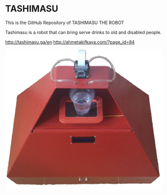 # TASHIMASU
This is the GitHub Repository of TASHIMASU THE ROBOT

Tashimasu is a robot that can bring serve drinks to old and disabled people.

http://tashimasu.ga/en
http://ahmetakifkaya.com/?page_id=84

![alt text](https://github.com/ahmetakif/TASHIMASU/blob/master/IMAGES/1.png?raw=true)
